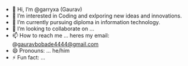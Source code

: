 - 👋 Hi, I’m @garryxa (Gaurav)
- 👀 I’m interested in Coding and exlporing new ideas and innovations.
- 🌱 I’m currently pursuing diploma in information technology.
- 💞️ I’m looking to collaborate on ...
- 📫 How to reach me ... heres my email: @gauravbobade4444@gmail.com
- 😄 Pronouns: ... he/him
- ⚡ Fun fact: ... 

<!---
garryxa/garryxa is a ✨ special ✨ repository because its `README.md` (this file) appears on your GitHub profile.
You can click the Preview link to take a look at your changes.
--->
